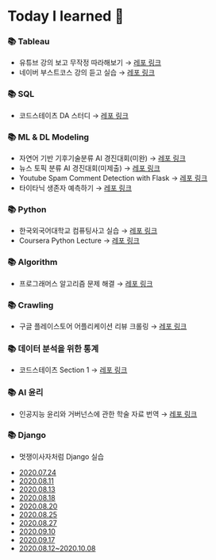 # Today I learned 💙

### 📚 Tableau
- 유튜브 강의 보고 무작정 따라해보기 → [레포 링크](https://github.com/threegenie/tableau_basic_practice)
- 네이버 부스트코스 강의 듣고 실습 → [레포 링크](https://github.com/threegenie/tableau_boostcourse)

### 📚 SQL
- 코드스테이츠 DA 스터디 → [레포 링크](https://github.com/threegenie/SQL_study)

### 📚 ML & DL Modeling
- 자연어 기반 기후기술분류 AI 경진대회(미완) → [레포 링크](https://github.com/threegenie/climate_classify)
- 뉴스 토픽 분류 AI 경진대회(미제출) → [레포 링크](https://github.com/threegenie/News_topic_classifying)
- Youtube Spam Comment Detection with Flask → [레포 링크](https://github.com/threegenie/spam_detection)
- 타이타닉 생존자 예측하기 → [레포 링크](https://github.com/threegenie/titanic_prediction)
 
### 📚 Python
- 한국외국어대학교 컴퓨팅사고 실습 → [레포 링크](https://github.com/threegenie/ComputationalThinking_HUFS20)
- Coursera Python Lecture → [레포 링크](https://github.com/threegenie/coursera_python)

### 📚 Algorithm
- 프로그래머스 알고리즘 문제 해결 → [레포 링크](https://github.com/threegenie/Programmers_Algorithm)

### 📚 Crawling
- 구글 플레이스토어 어플리케이션 리뷰 크롤링 → [레포 링크](https://github.com/threegenie/appstore_review_crawling)

### 📚 데이터 분석을 위한 통계
- 코드스테이츠 Section 1 → [레포 링크](https://github.com/threegenie/AI_Section_review)

### 📚 AI 윤리
- 인공지능 윤리와 거버넌스에 관한 학술 자료 번역 → [레포 링크](https://github.com/threegenie/AI_Ethics)

### 📚 Django
- 멋쟁이사자처럼 Django 실습
 * [2020.07.24](https://github.com/threegenie/django_setup)
 * [2020.08.11](https://github.com/threegenie/django_0811)
 * [2020.08.13](https://github.com/threegenie/django_0813)
 * [2020.08.18](https://github.com/threegenie/django_0818)
 * [2020.08.20](https://github.com/threegenie/django_0820)
 * [2020.08.25](https://github.com/threegenie/django_0825)
 * [2020.08.27](https://github.com/threegenie/django_0827)
 * [2020.09.10](https://github.com/threegenie/django_0910)
 * [2020.09.17](https://github.com/threegenie/django_0917)
 * [2020.08.12~2020.10.08](https://github.com/threegenie/2020-Django)
 
